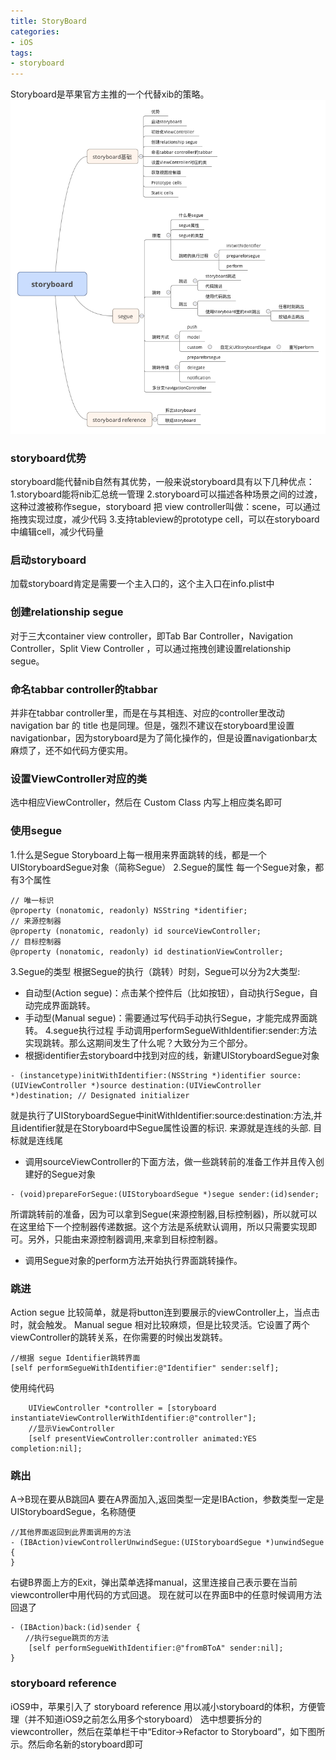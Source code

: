 ```yaml
---
title: StoryBoard
categories:
- iOS
tags:
- storyboard
---
```

Storyboard是苹果官方主推的一个代替xib的策略。
![storyboard](https://github.com/gpluscat/_posts/blob/master/images/storyboard.png?raw=true)
### storyboard优势
storyboard能代替nib自然有其优势，一般来说storyboard具有以下几种优点：
1.storyboard能将nib汇总统一管理
2.storyboard可以描述各种场景之间的过渡，这种过渡被称作segue，storyboard 把 view controller叫做：scene，可以通过拖拽实现过度，减少代码
3.支持tableview的prototype cell，可以在storyboard中编辑cell，减少代码量
### 启动storyboard
加载storyboard肯定是需要一个主入口的，这个主入口在info.plist中
### 创建relationship segue
对于三大container view controller，即Tab Bar Controller，Navigation Controller，Split View Controller ，可以通过拖拽创建设置relationship segue。
### 命名tabbar controller的tabbar
并非在tabbar controller里，而是在与其相连、对应的controller里改动
navigation bar 的 title 也是同理。但是，强烈不建议在storyboard里设置navigationbar，因为storyboard是为了简化操作的，但是设置navigationbar太麻烦了，还不如代码方便实用。
### 设置ViewController对应的类
选中相应ViewController，然后在 Custom Class 内写上相应类名即可
### 使用segue
1.什么是Segue
Storyboard上每一根用来界面跳转的线，都是一个UIStoryboardSegue对象（简称Segue）
2.Segue的属性
每一个Segue对象，都有3个属性
```
// 唯一标识
@property (nonatomic, readonly) NSString *identifier;
// 来源控制器
@property (nonatomic, readonly) id sourceViewController;
// 目标控制器
@property (nonatomic, readonly) id destinationViewController;
```
3.Segue的类型
根据Segue的执行（跳转）时刻，Segue可以分为2大类型:
* 自动型(Action segue)：点击某个控件后（比如按钮），自动执行Segue，自动完成界面跳转。
* 手动型(Manual segue)：需要通过写代码手动执行Segue，才能完成界面跳转。
  4.segue执行过程
  手动调用performSegueWithIdentifier:sender:方法实现跳转。那么这期间发生了什么呢？大致分为三个部分。
* 根据identifier去storyboard中找到对应的线，新建UIStoryboardSegue对象
```
- (instancetype)initWithIdentifier:(NSString *)identifier source:(UIViewController *)source destination:(UIViewController *)destination; // Designated initializer
```
就是执行了UIStoryboardSegue中initWithIdentifier:source:destination:方法,并且identifier就是在Storyboard中Segue属性设置的标识. 来源就是连线的头部. 目标就是连线尾
* 调用sourceViewController的下面方法，做一些跳转前的准备工作并且传入创建好的Segue对象
```
- (void)prepareForSegue:(UIStoryboardSegue *)segue sender:(id)sender;
```
所谓跳转前的准备，因为可以拿到Segue(来源控制器,目标控制器)，所以就可以在这里给下一个控制器传递数据。这个方法是系统默认调用，所以只需要实现即可。另外，只能由来源控制器调用,来拿到目标控制器。
* 调用Segue对象的perform方法开始执行界面跳转操作。


### 跳进

Action segue 比较简单，就是将button连到要展示的viewController上，当点击时，就会触发。
Manual segue 相对比较麻烦，但是比较灵活。它设置了两个viewController的跳转关系，在你需要的时候出发跳转。
```
//根据 segue Identifier跳转界面
[self performSegueWithIdentifier:@"Identifier" sender:self];
```
使用纯代码
```
	UIViewController *controller = [storyboard instantiateViewControllerWithIdentifier:@"controller"];
    //显示ViewController
    [self presentViewController:controller animated:YES completion:nil];
```
### 跳出
A->B现在要从B跳回A
要在A界面加入,返回类型一定是IBAction，参数类型一定是UIStoryboardSegue，名称随便
```
//其他界面返回到此界面调用的方法
- (IBAction)viewControllerUnwindSegue:(UIStoryboardSegue *)unwindSegue {
}
```
右键B界面上方的Exit，弹出菜单选择manual，这里连接自己表示要在当前viewcontroller中用代码的方式回退。
现在就可以在界面B中的任意时候调用方法回退了
```
- (IBAction)back:(id)sender {
　　//执行segue跳页的方法
    [self performSegueWithIdentifier:@"fromBToA" sender:nil];
}
```
### storyboard reference
iOS9中，苹果引入了 storyboard reference 用以减小storyboard的体积，方便管理（并不知道iOS9之前怎么用多个storyboard）
选中想要拆分的viewcontroller，然后在菜单栏干中“Editor->Refactor to Storyboard”，如下图所示。然后命名新的storyboard即可